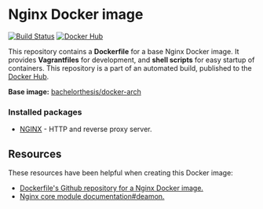 # Nginx Docker image

[![Build Status](http://jenkins.hesjevik.im/job/docker-java/badge/icon)](http://jenkins.hesjevik.im/job/docker-nginx/) [![Docker Hub](https://img.shields.io/badge/docker-ready-blue.svg?style=plastic)](https://registry.hub.docker.com/u/bachelorthesis/nginx/)

This repository contains a **Dockerfile** for a base Nginx Docker image. It provides **Vagrantfiles** for development, and **shell scripts** for easy startup of containers. This repository is a part of an automated build, published to the [Docker Hub][docker_hub_repository].

**Base image:** [bachelorthesis/docker-arch][docker_hub_base_image]

[docker_hub_repository]: https://registry.hub.docker.com/u/bachelorthesis/nginx/
[docker_hub_base_image]: https://registry.hub.docker.com/u/bachelorthesis/archlinux/

### Installed packages

* [NGINX][nginx] - HTTP and reverse proxy server.

[nginx]: http://nginx.org/

## Resources

These resources have been helpful when creating this Docker image:

* [Dockerfile's Github repository for a Nginx Docker image.][github_repository_dockerfile_nginx]
* [Nginx core module documentation#deamon.][nginx_core_module_documentation#deamon]

[github_repository_dockerfile_nginx]: https://github.com/dockerfile/nginx
[nginx_core_module_documentation#deamon]: http://nginx.org/en/docs/ngx_core_module.html#daemon